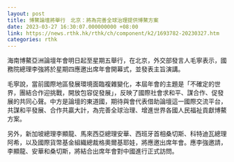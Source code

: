 ```yaml
---
layout: post
title: 博鰲論壇將舉行　北京：將為完善全球治理提供博鰲方案
date: 2023-03-27 16:30:07.000000000 +08:00
link: https://news.rthk.hk/rthk/ch/component/k2/1693782-20230327.htm
categories: rthk
---
```


海南博鰲亞洲論壇年會明日起至星期五舉行，在北京，外交部發言人毛寧表示，國務院總理李強將於星期四應邀出席年會開幕式，並發表主旨演講。

毛寧說，當前國際地區發展環境面臨複雜變化，本屆年會的主題是「不確定的世界，團結合作迎挑戰，開放包容促發展」，反映了國際社會求和平、謀合作、促發展的共同心聲。中方是論壇的東道國，期待與會代表借助論壇這一國際交流平台，共謀和平發展、合作共贏大計，為完善全球治理、增進世界各國人民福祉貢獻博鰲方案。

另外，新加坡總理李顯龍、馬來西亞總理安華、西班牙首相桑切斯、科特迪瓦總理阿希，以及國際貨幣基金組織總裁格奧爾基耶娃，將應邀出席年會。應李強邀請，李顯龍、安華和桑切斯，將結合出席年會對中國進行正式訪問。
